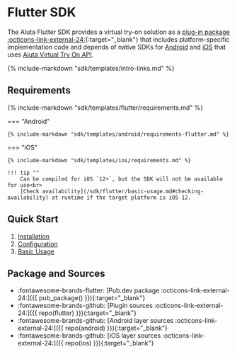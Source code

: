 # Flutter SDK

The Aiuta Flutter SDK provides a virtual try-on solution as a [plug-in package :octicons-link-external-24:](https://flutter.dev/developing-packages/){:target="_blank"} that includes platform-specific implementation code and depends of native SDKs for [Android](/sdk/android/index.md) and [iOS](/sdk/ios/index.md) that uses [Aiuta Virtual Try On API](/api/try-on/index.md).

{% include-markdown "sdk/templates/intro-links.md" %}

## Requirements

{% include-markdown "sdk/templates/flutter/requirements.md" %}

=== "Android"

    {% include-markdown "sdk/templates/android/requirements-flutter.md" %}

=== "iOS"

    {% include-markdown "sdk/templates/ios/requirements.md" %}

    !!! tip ""
        Can be compiled for iOS `12+`, but the SDK will not be available for use<br>
        [Check availability](/sdk/flutter/basic-usage.md#checking-availability) at runtime if the target platform is iOS 12.

## Quick Start

1. [Installation](/sdk/flutter/installation.md)
2. [Configuration](/sdk/flutter/configuration.md)
3. [Basic Usage](/sdk/flutter/basic-usage.md)

## Package and Sources

<div class="grid cards" markdown>

- :fontawesome-brands-flutter: [Pub.dev package :octicons-link-external-24:]({{ pub_package() }}){:target="_blank"}
- :fontawesome-brands-github: [Plugin sources :octicons-link-external-24:]({{ repo(flutter) }}){:target="_blank"}
- :fontawesome-brands-github: [Android layer sources :octicons-link-external-24:]({{ repo(android) }}){:target="_blank"}
- :fontawesome-brands-github: [iOS layer sources :octicons-link-external-24:]({{ repo(ios) }}){:target="_blank"}

</div>
